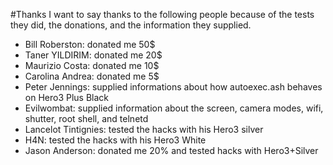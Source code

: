 #Thanks
I want to say thanks to the following people because of the tests they did, the donations, and the information they supplied.
* Bill Roberston: donated me 50$
* Taner YILDIRIM: donated me 20$
* Maurizio Costa: donated me 10$
* Carolina Andrea: donated me 5$
* Peter Jennings: supplied informations about how autoexec.ash behaves on Hero3 Plus Black
* Evilwombat: supplied information about the screen, camera modes, wifi, shutter, root shell, and telnetd
* Lancelot Tintignies: tested the hacks with his Hero3 silver
* H4N: tested the hacks with his Hero3 White
* Jason Anderson: donated me 20% and tested hacks with Hero3+Silver
